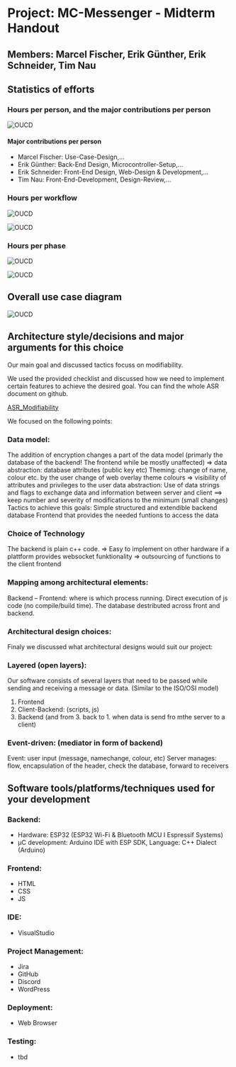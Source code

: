 # Project: MC-Messenger - Midterm Handout
## Members: Marcel Fischer, Erik Günther, Erik Schneider, Tim Nau
## Statistics of efforts
### Hours per person, and the major contributions per person
![OUCD](/docs/JiraStatistics/time_required_per_person.png "Required time per person")
#### Major contributions per person
- Marcel Fischer: Use-Case-Design,...
- Erik Günther: Back-End Design, Microcontroller-Setup,...
- Erik Schneider: Front-End Design, Web-Design & Development,...
- Tim Nau: Front-End-Development, Design-Review,...

### Hours per workflow

![OUCD](/docs/JiraStatistics/time_estimated_per_workflow.png  "Estimated time per workflow")

![OUCD](/docs/JiraStatistics/time_required_per_workflow.png  "Required time per workflow")

### Hours per phase

![OUCD](/docs/JiraStatistics/time_estimated_per_phase.png  "Estimated time per phase")

![OUCD](/docs/JiraStatistics/time_required_per_phase.png  "Required time per phase")

## Overall use case diagram

![OUCD](/docs/UseCases/UML_MCM_Use_Case_Diagram_2022_marked.drawio.png)

## Architecture style/decisions and major arguments for this choice

Our main goal and discussed tactics focuss on modifiability. 

We used the provided checklist and discussed how we need to implement certain features to achieve the desired goal. You can find the whole ASR document on github.

[ASR_Modifiability](./ArchitectureSignificantRequirements/Architecture-Design-and-Tactics.md)

We focused on the following points:

### Data model:
The addition of encryption changes a part of the data model (primarly the database of the backend! The frontend while be mostly unaffected)
=> data abstraction: database attributes (public key etc)
Theming:
change of name, colour etc. by the user
change of web overlay theme colours
=> visibility of attributes and privileges to the user
data abstraction: Use of data strings and flags to exchange data and information between server and client
==> keep number and severity of modifications to the minimum (small changes)
Tactics to achieve this goals:
Simple structured and extendible backend database
Frontend that provides the needed funtions to access the data

### Choice of Technology
The backend is plain c++ code.
=> Easy to implement on other hardware if a plattform provides websocket funktionality
=> outsourcing of functions to the client frontend

### Mapping among architectural elements:
Backend – Frontend: where is which process running. Direct execution of js code (no compile/build time).
The database destributed across front and backend.

### Architectural design choices:
Finaly we discussed what architectural designs would suit our project:

### Layered (open layers):
Our software consists of several layers that need to be passed while sending and receiving a message or data. (Similar to the ISO/OSI model)
1. Frontend
2. Client-Backend: (scripts, js)
3. Backend
(and from 3. back to 1. when data is send fro mthe server to a client)

### Event-driven: (mediator in form of backend)
Event: user input (message, namechange, colour, etc)
Server manages: flow, encapsulation of the header, check the database, forward to receivers


## Software tools/platforms/techniques used for your development

### Backend:
- Hardware: ESP32 (ESP32 Wi-Fi & Bluetooth MCU I Espressif Systems)
- µC development: Arduino IDE with ESP SDK, Language: C++ Dialect (Arduino)

### Frontend:
- HTML
- CSS
- JS

### IDE:
- VisualStudio

### Project Management:
- Jira
- GitHub
- Discord
- WordPress

### Deployment:
- Web Browser

### Testing:
- tbd
